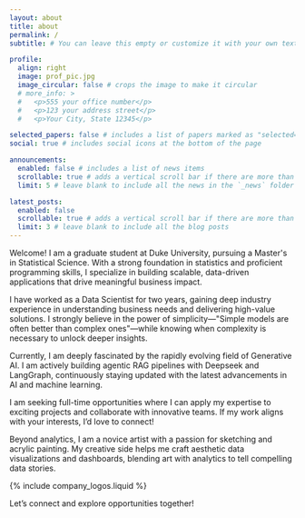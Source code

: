 ```yaml
---
layout: about
title: about
permalink: /
subtitle: # You can leave this empty or customize it with your own text

profile:
  align: right
  image: prof_pic.jpg
  image_circular: false # crops the image to make it circular
  # more_info: >
  #   <p>555 your office number</p>
  #   <p>123 your address street</p>
  #   <p>Your City, State 12345</p>

selected_papers: false # includes a list of papers marked as "selected={true}"
social: true # includes social icons at the bottom of the page

announcements:
  enabled: false # includes a list of news items
  scrollable: true # adds a vertical scroll bar if there are more than 3 news items
  limit: 5 # leave blank to include all the news in the `_news` folder

latest_posts:
  enabled: false
  scrollable: true # adds a vertical scroll bar if there are more than 3 new posts items
  limit: 3 # leave blank to include all the blog posts
---
```


Welcome! I am a graduate student at Duke University, pursuing a Master's in Statistical Science. With a strong foundation in statistics and proficient programming skills, I specialize in building scalable, data-driven applications that drive meaningful business impact.

I have worked as a Data Scientist for two years, gaining deep industry experience in understanding business needs and delivering high-value solutions. I strongly believe in the power of simplicity—"Simple models are often better than complex ones"—while knowing when complexity is necessary to unlock deeper insights.

Currently, I am deeply fascinated by the rapidly evolving field of Generative AI. I am actively building agentic RAG pipelines with Deepseek and LangGraph, continuously staying updated with the latest advancements in AI and machine learning.

I am seeking full-time opportunities where I can apply my expertise to exciting projects and collaborate with innovative teams. If my work aligns with your interests, I’d love to connect!

Beyond analytics, I am a novice artist with a passion for sketching and acrylic painting. My creative side helps me craft aesthetic data visualizations and dashboards, blending art with analytics to tell compelling data stories.

{% include company_logos.liquid %}

Let’s connect and explore opportunities together!


